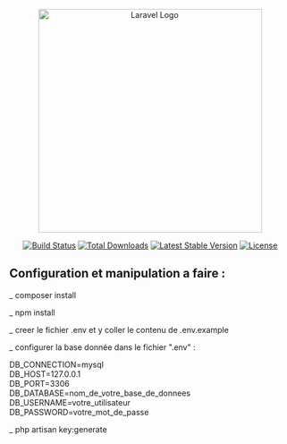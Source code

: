 <p align="center"><a href="https://laravel.com" target="_blank"><img src="https://raw.githubusercontent.com/laravel/art/master/logo-lockup/5%20SVG/2%20CMYK/1%20Full%20Color/laravel-logolockup-cmyk-red.svg" width="400" alt="Laravel Logo"></a></p>

<p align="center">
<a href="https://github.com/laravel/framework/actions"><img src="https://github.com/laravel/framework/workflows/tests/badge.svg" alt="Build Status"></a>
<a href="https://packagist.org/packages/laravel/framework"><img src="https://img.shields.io/packagist/dt/laravel/framework" alt="Total Downloads"></a>
<a href="https://packagist.org/packages/laravel/framework"><img src="https://img.shields.io/packagist/v/laravel/framework" alt="Latest Stable Version"></a>
<a href="https://packagist.org/packages/laravel/framework"><img src="https://img.shields.io/packagist/l/laravel/framework" alt="License"></a>
</p>

## Configuration et manipulation a faire :

<p>_ composer install </p>

<p>_ npm install </p>

<p>_ creer le fichier .env et y coller le contenu de .env.example</p>

<p>_ configurer la base donnée dans le fichier ".env" : </p>

DB_CONNECTION=mysql <br>
DB_HOST=127.0.0.1 <br>
DB_PORT=3306 <br>
DB_DATABASE=nom_de_votre_base_de_donnees <br>
DB_USERNAME=votre_utilisateur <br>
DB_PASSWORD=votre_mot_de_passe <br>

<p>_ php artisan key:generate </p>
